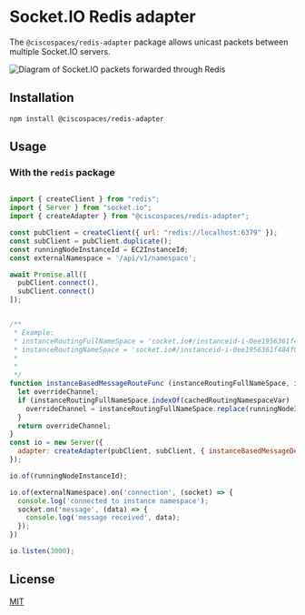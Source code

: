 # Socket.IO Redis adapter

The `@ciscospaces/redis-adapter` package allows unicast packets between multiple Socket.IO servers.

<picture>
  <source media="(prefers-color-scheme: dark)" srcset="./assets/adapter_dark.png">
  <img alt="Diagram of Socket.IO packets forwarded through Redis" src="./assets/adapter.png">
</picture>


## Installation

```
npm install @ciscospaces/redis-adapter
```

## Usage

### With the `redis` package

```js

import { createClient } from "redis";
import { Server } from "socket.io";
import { createAdapter } from "@ciscospaces/redis-adapter";

const pubClient = createClient({ url: "redis://localhost:6379" });
const subClient = pubClient.duplicate();
const runningNodeInstanceId = EC2InstanceId;
const externalNamespace = '/api/v1/namespace';

await Promise.all([
  pubClient.connect(),
  subClient.connect()
]);


/**
 * Example: 
 * instanceRoutingFullNameSpace = 'socket.io#/instanceid-i-0ee1956361f484f09#room:123#
 * instanceRoutingNameSpace = 'socket.io#/instanceid-i-0ee1956361f484f09#
 * 
 * 
 */
function instanceBasedMessageRouteFunc (instanceRoutingFullNameSpace, instanceRoutingNameSpace) {
  let overrideChannel;
  if (instanceRoutingFullNameSpace.indexOf(cachedRoutingNamespaceVar) !== -1) {
    overrideChannel = instanceRoutingFullNameSpace.replace(runningNodeInstanceId, externalNamespace);
  }
  return overrideChannel;
}
const io = new Server({
  adapter: createAdapter(pubClient, subClient, { instanceBasedMessageDelivery: instanceBasedMessageRouteFunc})
});

io.of(runningNodeInstanceId);

io.of(externalNamespace).on('connection', (socket) => {
  console.log('connected to instance namespace');
  socket.on('message', (data) => {
    console.log('message received', data);
  });
})

io.listen(3000);
```

## License

[MIT](LICENSE)
